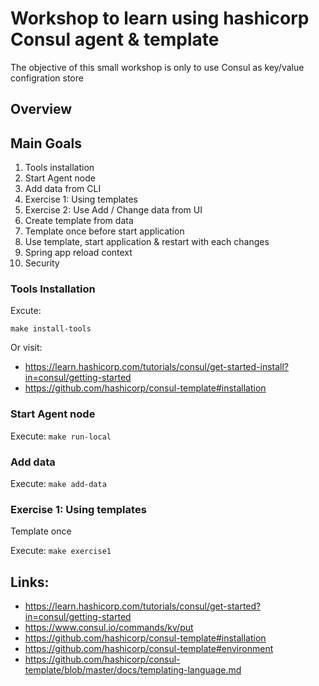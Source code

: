 # Workshop to learn using hashicorp Consul agent & template

The objective of this small workshop is only to use Consul as key/value configration store

## Overview

## Main Goals
 1. Tools installation
 1. Start Agent node
 1. Add data from CLI
 1. Exercise 1: Using templates
 1. Exercise 2: Use Add / Change data from UI
 1. Create template from data
 1. Template once before start application
 1. Use template, start application & restart with each changes
 1. Spring app reload context
 1. Security


### Tools Installation

Excute:

`make install-tools`

Or visit:
- https://learn.hashicorp.com/tutorials/consul/get-started-install?in=consul/getting-started
- https://github.com/hashicorp/consul-template#installation

### Start Agent node

Execute:
`make run-local`

### Add data

Execute:
`make add-data`

### Exercise 1: Using templates

Template once

Execute:
`make exercise1`

## Links:

- https://learn.hashicorp.com/tutorials/consul/get-started?in=consul/getting-started
- https://www.consul.io/commands/kv/put
- https://github.com/hashicorp/consul-template#installation
- https://github.com/hashicorp/consul-template#environment
- https://github.com/hashicorp/consul-template/blob/master/docs/templating-language.md


